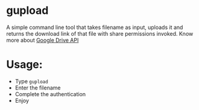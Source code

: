 # gupload
A simple command line tool that takes filename as input, uploads it and returns the download link of that file with share permissions invoked.
Know more about [Google Drive API](https://developers.google.com/drive/api/v3/quickstart/python)


# Usage:
- Type `gupload`
- Enter the filename 
- Complete the authentication 
- Enjoy
